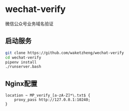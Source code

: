 # wechat-verify
微信公众号业务域名验证

## 启动服务

```bash
git clone https://github.com/waketzheng/wechat-verify
cd wechat-verify
pipenv install
./runserver.bash
```

## Nginx配置

```
location ~ MP_verify_[a-zA-Z]*\.txt$ {
    proxy_pass http://127.0.0.1:10240;
}
```
